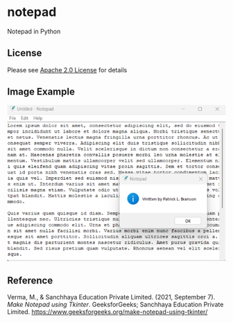 # notepad
Notepad in Python

## License
Please see [Apache 2.0 License](./LICENSE) for details

## Image Example
![](./assets/notepad.png)

## Reference
Verma, M., & Sanchhaya Education Private Limited. (2021, September 7). <i>Make Notepad using Tkinter</i>. 
GeeksforGeeks; Sanchhaya Education Private Limited. https://www.geeksforgeeks.org/make-notepad-using-tkinter/
